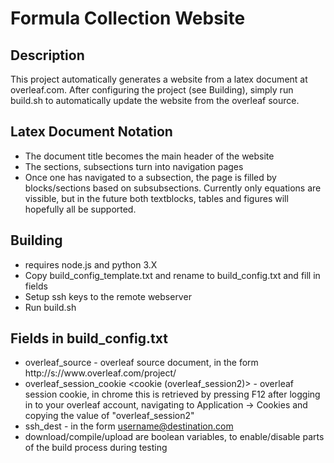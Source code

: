 # Formula Collection Website

## Description
This project automatically generates a website from a latex document at overleaf.com. After configuring the project (see Building), simply run build.sh to automatically update the website from the overleaf source.

## Latex Document Notation
- The document title becomes the main header of the website
- The sections, subsections turn into navigation pages
- Once one has navigated to a subsection, the page is filled by blocks/sections based on subsubsections. Currently only equations are vissible, but in the future both textblocks, tables and figures will hopefully all be supported.

## Building
- requires node.js and python 3.X
- Copy build_config_template.txt and rename to build_config.txt and fill in fields
- Setup ssh keys to the remote webserver
- Run build.sh

## Fields in build_config.txt
- overleaf_source <overleaf source document> - overleaf source document, in the form ht<span>tp://</span>s://w<span>ww.</span>overleaf.com/project/<project id>
- overleaf_session_cookie <cookie (overleaf_session2)> - overleaf session cookie, in chrome this is retrieved by pressing F12 after logging in to your overleaf account, navigating to Application -> Cookies and copying the value of "overleaf_session2"
- ssh_dest <ssh destination> - in the form username@destination.com
- download/compile/upload are boolean variables, to enable/disable parts of the build process during testing
